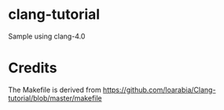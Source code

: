 # clang-tutorial
Sample using clang-4.0

# Credits
The Makefile is derived from https://github.com/loarabia/Clang-tutorial/blob/master/makefile
